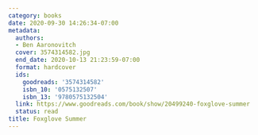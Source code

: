 ```yaml
---
category: books
date: 2020-09-30 14:26:34-07:00
metadata:
  authors:
  - Ben Aaronovitch
  cover: 3574314582.jpg
  end_date: 2020-10-13 21:23:59-07:00
  format: hardcover
  ids:
    goodreads: '3574314582'
    isbn_10: '0575132507'
    isbn_13: '9780575132504'
  link: https://www.goodreads.com/book/show/20499240-foxglove-summer
  status: read
title: Foxglove Summer
---
```

